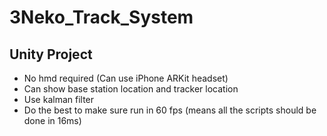 # 3Neko_Track_System
## Unity Project
* No hmd required (Can use iPhone ARKit headset)
* Can show base station location and tracker location
* Use kalman filter
* Do the best to make sure run in 60 fps (means all the scripts should be done in 16ms)